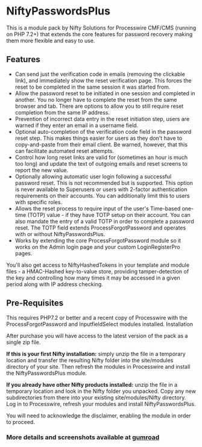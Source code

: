 # NiftyPasswordsPlus

This is a module pack by Nifty Solutions for Processwire CMF/CMS (running on PHP 7.2+) that extends the core features for password recovery making them more flexible and easy to use.

## Features

- Can send just the verification code in emails (removing the clickable link), and immediately show the reset verification page. This forces the reset to be completed in the same session it was started from.
- Allow the password reset to be initiated in one session and completed in another. You no longer have to complete the reset from the same browser and tab. There are options to allow you to still require reset completion from the same IP address.
- Prevention of incorrect data entry in the reset initiation step, users are warned if they enter an email in a username field.
- Optional auto-completion of the verification code field in the password reset step. This makes things easier for users as they don't have to copy-and-paste from their email client. Be warned, however, that this can facilitate automated reset attempts.
- Control how long reset links are valid for (sometimes an hour is much too long) and update the text of outgoing emails and reset screens to report the new value.
- Optionally allowing automatic user login following a successful password reset. This is not recommended but is supported. This option is never available to Superusers or users with 2-factor authentication requirements on their accounts. You can additionally limit this to users with specific roles.
- Allows the reset process to require input of the user's Time-based one-time (TOTP) value - if they have TOTP setup on their account. You can also mandate the entry of a valid TOTP in order to complete a password reset. The TOTP field extends ProcessForgotPassword and operates with or without NiftyPasswordsPlus.
- Works by extending the core ProcessForgotPassword module so it works on the Admin login page and your custom LoginRegisterPro pages.

You'll also get access to NiftyHashedTokens in your template and module files - a HMAC-Hashed key-to-value store, providing tamper-detection of the key and controlling how many times it may be accessed in a given period along with IP address checking.

## Pre-Requisites

This requires PHP7.2 or better and a recent copy of Processwire with the ProcessForgotPassword and InputfieldSelect modules installed.
Installation

After purchase you will have access to the latest version of the pack as a single zip file.

**If this is your first Nifty installation:** simply unzip the file in a temporary location and transfer the resulting Nifty folder into the site/modules directory of your site. Then refresh the modules in Processwire and install the NiftyPasswordsPlus module.

**If you already have other Nifty products installed:** unzip the file in a temporary location and look in the Nifty folder you unpacked. Copy any new subdirectories from there into your existing site/modules/Nifty directory. Log in to Processwire, refresh your modules and install NiftyPasswordsPlus.

You will need to acknowledge the disclaimer, enabling the module in order to proceed.

### More details and screenshots available at [gumroad](https://gumroad.com/nifty)
